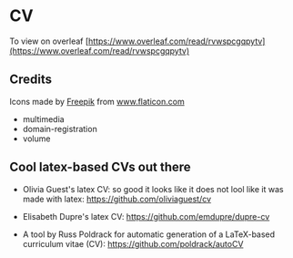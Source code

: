 # CV

To view on overleaf
[https://www.overleaf.com/read/rvwspcgqpytv](https://www.overleaf.com/read/rvwspcgqpytv)

## Credits

<div>Icons made by <a href="https://www.freepik.com" title="Freepik">Freepik</a> from <a href="https://www.flaticon.com/" title="Flaticon">www.flaticon.com</a>
</div>

- multimedia
- domain-registration
- volume


## Cool latex-based CVs out there

- Olivia Guest's latex CV: so good it looks like it does not lool like it was made with latex: https://github.com/oliviaguest/cv

- Elisabeth Dupre's latex CV: https://github.com/emdupre/dupre-cv

- A tool by Russ Poldrack for automatic generation of a LaTeX-based curriculum vitae (CV): https://github.com/poldrack/autoCV
